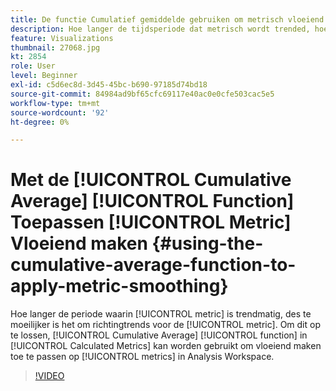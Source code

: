 ```yaml
---
title: De functie Cumulatief gemiddelde gebruiken om metrisch vloeiend maken toe te passen
description: Hoe langer de tijdsperiode dat metrisch wordt trended, hoe moeilijker het is om richtingtrends voor metrisch te vertellen. Om dit op te lossen, kan de Cumulatieve functie Gemiddeld in Berekende Metriek worden gebruikt om het gladmaken op metriek in Analysis Workspace toe te passen.
feature: Visualizations
thumbnail: 27068.jpg
kt: 2854
role: User
level: Beginner
exl-id: c5d6ec8d-3d45-45bc-b690-97185d74bd18
source-git-commit: 84984ad9bf65cfc69117e40ac0e0cfe503cac5e5
workflow-type: tm+mt
source-wordcount: '92'
ht-degree: 0%

---
```


# Met de [!UICONTROL Cumulative Average] [!UICONTROL Function] Toepassen [!UICONTROL Metric] Vloeiend maken {#using-the-cumulative-average-function-to-apply-metric-smoothing}

Hoe langer de periode waarin [!UICONTROL metric] is trendmatig, des te moeilijker is het om richtingtrends voor de [!UICONTROL metric]. Om dit op te lossen, [!UICONTROL Cumulative Average] [!UICONTROL function] in [!UICONTROL Calculated Metrics] kan worden gebruikt om vloeiend maken toe te passen op [!UICONTROL metrics] in Analysis Workspace.

>[!VIDEO](https://video.tv.adobe.com/v/27068/?quality=12&learn=on)
